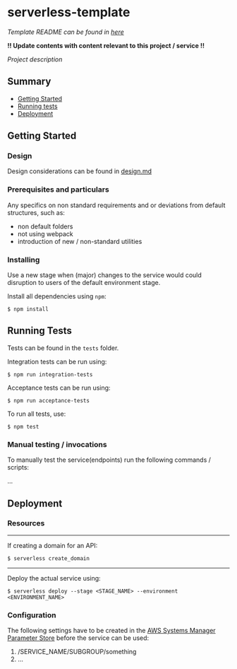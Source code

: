 # serverless-template

*Template README can be found in [here](template-readme.md)*

**!! Update contents with content relevant to this project / service !!**

*Project description*

## Summary

- [Getting Started](#getting-started)
- [Running tests](#running-tests)
- [Deployment](#deployment)

## Getting Started

### Design

Design considerations can be found in [design.md](design.md)

### Prerequisites and particulars

Any specifics on non standard requirements and or deviations from default structures, such as:
- non default folders
- not using webpack
- introduction of new / non-standard utilities

### Installing

Use a new stage when (major) changes to the service would could disruption to users of the default
environment stage.

Install all dependencies using `npm`:

    $ npm install

## Running Tests

Tests can be found in the `tests` folder.

Integration tests can be run using:

    $ npm run integration-tests

Acceptance tests can be run using:

    $ npm run acceptance-tests

To run all tests, use:

    $ npm test

### Manual testing / invocations

To manually test the service(endpoints) run the following commands / scripts:

...

## Deployment

### Resources

***
If creating a domain for an API:

    $ serverless create_domain
***

Deploy the actual service using:

    $ serverless deploy --stage <STAGE_NAME> --environment <ENVIRONMENT_NAME>

### Configuration

The following settings have to be created in the [AWS Systems Manager Parameter
Store](https://eu-west-1.console.aws.amazon.com/systems-manager/parameters?region=eu-west-1) before
the service can be used:

  1. /SERVICE_NAME/SUBGROUP/something
  2. ...

